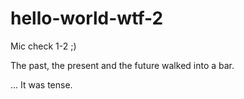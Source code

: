 # hello-world-wtf-2

Mic check 1-2 ;)

The past, the present and the future walked into a bar.

... It was tense. 
